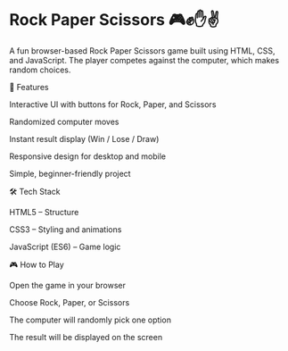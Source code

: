 # Rock Paper Scissors 🎮✊✋✌️

A fun browser-based Rock Paper Scissors game built using HTML, CSS, and JavaScript.
The player competes against the computer, which makes random choices.

🚀 Features

Interactive UI with buttons for Rock, Paper, and Scissors

Randomized computer moves

Instant result display (Win / Lose / Draw)

Responsive design for desktop and mobile

Simple, beginner-friendly project

🛠️ Tech Stack

HTML5 – Structure

CSS3 – Styling and animations

JavaScript (ES6) – Game logic

🎮 How to Play

Open the game in your browser

Choose Rock, Paper, or Scissors

The computer will randomly pick one option

The result will be displayed on the screen
